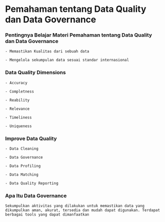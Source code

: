 # Pemahaman tentang Data Quality dan Data Governance

### Pentingnya Belajar Materi Pemahaman tentang Data Quality dan Data Governance

    - Memastikan Kualitas dari sebuah data
    
    - Mengelola sekumpulan data sesuai standar internasional

### Data Quality Dimensions

    - Accuracy 

    - Completness 

    - Reability 

    - Relevance

    - Timeliness

    - Uniqueness

### Improve Data Quality

    - Data Cleaning

    - Data Governance 

    - Data Profiling

    - Data Matching 

    - Data Quality Reporting

### Apa Itu Data Governance

    Sekumpulkan aktivitas yang dilakukan untuk memastikan data yang dikumpulkan aman, akurat, tersedia dan mudah dapat digunakan. Terdapat berbagai tools yang dapat dimanfaatkan